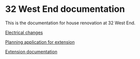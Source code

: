 # 32 West End documentation

This is the documentation for house renovation at 32 West End. 

[Electrical changes](/electrical)

[Planning application for extension](/planning)

[Extension documentation](/extension)
